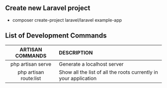 ## Create new Laravel project
- composer create-project laravel/laravel example-app

## List of Development Commands

|   ARTISAN COMMANDS    |   DESCRIPTION     |
|:---------------------:|:------------------|
| php artisan serve     | Generate a localhost server |
| php artisan route:list | Show all  the list of all the roots currently in your application |